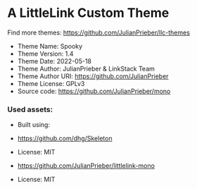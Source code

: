 # A LittleLink Custom Theme
Find more themes: https://github.com/JulianPrieber/llc-themes
                                                                                                                                                                         
*	Theme Name: Spooky
*	Theme Version: 1.4
*	Theme Date: 2022-05-18
*	Theme Author: JulianPrieber & LinkStack Team
*	Theme Author URI: https://github.com/JulianPrieber
*	Theme License: GPLv3
*	Source code: https://github.com/JulianPrieber/mono


### Used assets:
* Built using:
* https://github.com/dhg/Skeleton
* License: MIT

* https://github.com/JulianPrieber/littlelink-mono
* License: MIT
